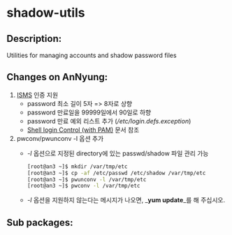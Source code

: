 # shadow-utils

## Description:

Utilities for managing accounts and shadow password files

## Changes on AnNyung:

1. [ISMS](http://isms.kisa.or.kr/kor/intro/intro01.jsp) 인증 지원
   * password 최소 길이 5자 =&gt; 8자로 상향
   * password 만료일을 99999일에서 90일로 하향
   * password 만료 예외 리스트 추가 \(_/etc/login.defs.exception_\)
   * [Shell login Control \(with PAM\)](../../chapter2/chapter2-2-pam-control/) 문서 참조
2. pwconv/pwunconv -l 옵션 추가
   * _-l_ 옵션으로 지정된 directory에 있는 passwd/shadow 파일 관리 가능

     ```bash
     [root@an3 ~]$ mkdir /var/tmp/etc
     [root@an3 ~]$ cp -af /etc/passwd /etc/shadow /var/tmp/etc
     [root@an3 ~]$ pwunconv -l /var/tmp/etc
     [root@an3 ~]$ pwconv -l /var/tmp/etc
     ```

   * _-l_ 옵션을 지원하지 않는다는 메시지가 나오면, _**yum update**_를 해 주십시오.

## Sub packages:

